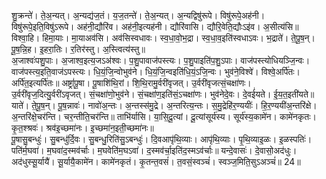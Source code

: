 

  
शु॒क्रन्ते॑। ते॒अ॒न्यत्। अ॒न्यद्य॑ज॒तं। य॒ज॒तन्ते॑। ते॒अ॒न्यत्। अ॒न्यद्विषु॑रूपे। विषु॑रूपे॒अह॑नी। विषु॑रूपे॒इति॒विषु॑ऽरूपे। अह॑नी॒द्यौरि॑व। अह॑नी॒इत्यह॑नी। द्यौरि॑वासि। द्यौरि॒वेति॒द्यौःऽइ॑व। अ॒सीत्य॑सि॥ विश्वा॒हि। हिमा॒याः। मा॒याअव॑सि। अव॑सिस्वधावः। स्व॒धा॒वो॒भ॒द्रा। स्व॒धा॒व॒इति॑स्वधाऽवः। भ॒द्राते॑। ते॒पू॒ष॒न्। पू॒ष॒न्नि॒ह। इ॒हरा॒तिः। र॒तिर॑स्तु। अ॒स्त्वित्य॑स्तु॥  
अ॒जाश्वः॑पशु॒पाः। अ॒जाश्व॒इत्य॒जऽअ॑श्वः। प॒शु॒पावाज॑पस्त्यः। प॒शु॒पाइति॑प॒शु॒ऽपाः। वाज॑पस्त्योधियञ्जि॒न्वः। वाज॑पस्त्य॒इति॒वाज॑ऽपस्त्यः। धि॒यं॒जि॒न्वोभुव॑ने। धि॒यं॒जि॒न्वइति॑धि॒यं॒ऽजि॒न्वः। भुव॑ने॒विश्वे॑। विश्वे॒अर्पि॑तः। अर्पि॑त॒इत्यर्पि॑तः॥ अष्ट्रां॑पू॒षा। पू॒षाशि॑थि॒रां। शि॒थि॒रामु॒र्वरी॑वृजत्। उ॒र्वरी॑वृजत्सं॒चक्षा॑णः। उ॒र्वरी॑वृज॒दित्यु॒र्वरी॑ऽवृजत्। सं॒चक्षा॑णो॒भुव॑ने। सं॒चक्षा॑ण॒इति॑सं॒ऽचक्षा॑णः। भुव॑नेदे॒वः। दे॒वई॑यते। ई॒य॒त॒इती॑यते॥  
याते॑। ते॒पू॒ष॒न्। पू॒ष॒न्नावः॑। नावो॑अ॒न्तः। अ॒न्तस्स॑मु॒द्रे। अ॒न्तरित्य॒न्तः। स॒मु॒द्रेहि॑र॒ण्ययीः॑। हि॒र॒ण्ययी॑अ॒न्तरि॑क्षे। अ॒न्तरि॑क्षे॒चर॑न्ति। चर॒न्तीति॒चर॑न्ति॥ ताभि॑र्यासि। या॒सि॒दू॒त्यां। दू॒त्यांसूर्य॑स्य। सूर्य॑स्य॒कामे॑न। कामे॑नकृतः। कृ॒त॒श्श्रवः॑। श्रव॑इ॒च्छमा॑नः। इ॒च्छमा॑न॒इती॒च्छमा॑नः॥  
पू॒षासु॒बन्धुः॑। सु॒बन्धु॑र्दि॒वः। सु॒बन्धु॒रिति॑सु॒ऽबन्धुः॑। दि॒वआपृ॑थि॒व्याः। आपृ॑थि॒व्याः। पृ॒थि॒व्याइ॒ळः। इ॒ळस्पतिः॑। पति॑र्म॒घवा॑। म॒घवा॑द॒स्मव॑र्चाः। म॒घवेति॑म॒घऽवा॑। द॒स्मव॑र्चा॒इति॑द॒स्मऽव॑र्चाः॥ यन्दे॒वासः॑। दे॒वासो॒अद॑धुः। अद॑धुस्सू॒र्यायै॑। सू॒र्यायै॒कामे॑न। कामे॑नकृतं। कृ॒तन्त॒वसं॑। त॒वसं॒स्वञ्चं॑। स्वञ्ज॒मिति॒सुऽअञ्चं॑॥ 24॥  
